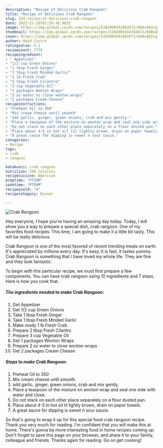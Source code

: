 ```yaml
---
description: "Recipe of Delicious Crab Rangoon"
title: "Recipe of Delicious Crab Rangoon"
slug: 324-recipe-of-delicious-crab-rangoon
date: 2021-12-28T02:59:49.963Z
image: https://img-global.cpcdn.com/recipes/5102009342492672/680x482cq70/crab-rangoon-recipe-main-photo.jpg
thumbnail: https://img-global.cpcdn.com/recipes/5102009342492672/680x482cq70/crab-rangoon-recipe-main-photo.jpg
cover: https://img-global.cpcdn.com/recipes/5102009342492672/680x482cq70/crab-rangoon-recipe-main-photo.jpg
author: Maud Castro
ratingvalue: 4.1
reviewcount: 7779
recipeingredient:
- " Appetizer"
- "1/2 cup Green Onions"
- "1 tbsp Fresh Ginger"
- "1 tbsp Fresh Minded Garlic"
- "1 lb Fresh Crab"
- "2 tbsp Fresh Cilantro"
- "3 cup Vegetable Oil"
- "1 packages Wonton Wraps"
- "2 oz water to close wonton wraps"
- "2 packages Cream Cheese"
recipeinstructions:
- "Preheat Oil to 350"
- "Mix cream cheese until smooth"
- "add garlic, ginger, green onions, crab and mix gently."
- "Place a teaspoon of the mixture on wonton wrap and seal one side with water and close."
- "Do not stack on each other place separately on a flour dusted pan."
- "Place about 4-5 in hot oil til lightly brown, drain on paper towels."
- "A great sauce for dipping is sweet n sour sauce."
categories:
- Recipe
tags:
- crab
- rangoon

katakunci: crab rangoon 
nutrition: 250 calories
recipecuisine: American
preptime: "PT34M"
cooktime: "PT50M"
recipeyield: "4"
recipecategory: Dinner

---
```



![Crab Rangoon](https://img-global.cpcdn.com/recipes/5102009342492672/680x482cq70/crab-rangoon-recipe-main-photo.jpg)

Hey everyone, I hope you're having an amazing day today. Today, I will show you a way to prepare a special dish, crab rangoon. One of my favorites food recipes. This time, I am going to make it a little bit tasty. This will be really delicious.

Crab Rangoon is one of the most favored of recent trending meals on earth. It's appreciated by millions every day. It's easy, it is fast, it tastes yummy. Crab Rangoon is something that I have loved my whole life. They are fine and they look fantastic.




To begin with this particular recipe, we must first prepare a few components. You can have crab rangoon using 10 ingredients and 7 steps. Here is how you cook that.

<!--inarticleads1-->

##### The ingredients needed to make Crab Rangoon:

1. Get  Appetizer
1. Get 1/2 cup Green Onions
1. Take 1 tbsp Fresh Ginger
1. Take 1 tbsp Fresh Minded Garlic
1. Make ready 1 lb Fresh Crab
1. Prepare 2 tbsp Fresh Cilantro
1. Prepare 3 cup Vegetable Oil
1. Get 1 packages Wonton Wraps
1. Prepare 2 oz water to close wonton wraps
1. Get 2 packages Cream Cheese




<!--inarticleads2-->

##### Steps to make Crab Rangoon:

1. Preheat Oil to 350
1. Mix cream cheese until smooth
1. add garlic, ginger, green onions, crab and mix gently.
1. Place a teaspoon of the mixture on wonton wrap and seal one side with water and close.
1. Do not stack on each other place separately on a flour dusted pan.
1. Place about 4-5 in hot oil til lightly brown, drain on paper towels.
1. A great sauce for dipping is sweet n sour sauce.




So that's going to wrap it up for this special food crab rangoon recipe. Thank you very much for reading. I'm confident that you will make this at home. There's gonna be more interesting food in home recipes coming up. Don't forget to save this page on your browser, and share it to your family, colleague and friends. Thanks again for reading. Go on get cooking!
